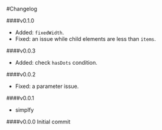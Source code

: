 #Changelog

####v0.1.0
+ Added: `fixedWidth`.
+ Fixed: an issue while child elements are less than `items`.

####v0.0.3
+ Added: check `hasDots` condition.

####v0.0.2
+ Fixed: a parameter issue.

####v0.0.1
+ simplfy

####v0.0.0
Initial commit